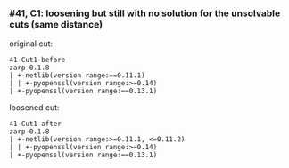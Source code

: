 ### #41, C1: loosening but still with no solution for the unsolvable cuts (same distance)
original cut:

```
41-Cut1-before
zarp-0.1.8
| +-netlib(version range:==0.11.1)
| | +-pyopenssl(version range:>=0.14)
| +-pyopenssl(version range:==0.13.1)
```




loosened cut:
```
41-Cut1-after
zarp-0.1.8
| +-netlib(version range:>=0.11.1, <=0.11.2) 
| | +-pyopenssl(version range:>=0.14) 
| +-pyopenssl(version range:==0.13.1) 
```


